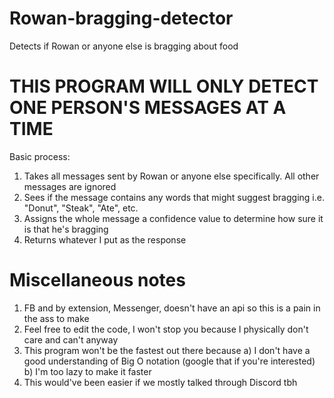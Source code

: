 # Rowan-bragging-detector
Detects if Rowan or anyone else is bragging about food

# THIS PROGRAM WILL ONLY DETECT ONE PERSON'S MESSAGES AT A TIME

Basic process:
1) Takes all messages sent by Rowan or anyone else specifically. All other messages are ignored
2) Sees if the message contains any words that might suggest bragging i.e. "Donut", "Steak", "Ate", etc.
3) Assigns the whole message a confidence value to determine how sure it is that he's bragging 
4) Returns whatever I put as the response

# Miscellaneous notes
1) FB and by extension, Messenger, doesn't have an api so this is a pain in the ass to make 
2) Feel free to edit the code, I won't stop you because I physically don't care and can't anyway
3) This program won't be the fastest out there because 
    a) I don't have a good understanding of Big O notation (google that if you're interested)
    b) I'm too lazy to make it faster
4) This would've been easier if we mostly talked through Discord tbh
